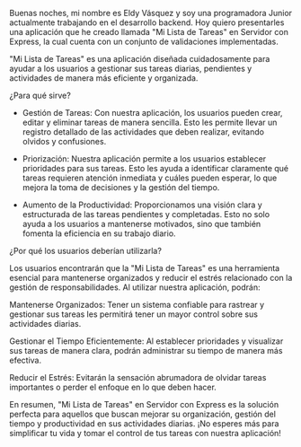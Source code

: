 Buenas noches, mi nombre es Eldy Vásquez y soy una programadora Junior actualmente trabajando en el desarrollo backend. Hoy quiero presentarles una aplicación que he creado llamada "Mi Lista de Tareas" en Servidor con Express, la cual cuenta con un conjunto de validaciones implementadas.

"Mi Lista de Tareas" es una aplicación diseñada cuidadosamente para ayudar a los usuarios a gestionar sus tareas diarias, pendientes y actividades de manera más eficiente y organizada.

¿Para qué sirve?

- Gestión de Tareas: Con nuestra aplicación, los usuarios pueden crear, editar y eliminar tareas de manera sencilla. Esto les permite llevar un registro detallado de las actividades que deben realizar, evitando olvidos y confusiones.

- Priorización: Nuestra aplicación permite a los usuarios establecer prioridades para sus tareas. Esto les ayuda a identificar claramente qué tareas requieren atención inmediata y cuáles pueden esperar, lo que mejora la toma de decisiones y la gestión del tiempo.

- Aumento de la Productividad: Proporcionamos una visión clara y estructurada de las tareas pendientes y completadas. Esto no solo ayuda a los usuarios a mantenerse motivados, sino que también fomenta la eficiencia en su trabajo diario.

¿Por qué los usuarios deberían utilizarla?

Los usuarios encontrarán que la "Mi Lista de Tareas" es una herramienta esencial para mantenerse organizados y reducir el estrés relacionado con la gestión de responsabilidades. Al utilizar nuestra aplicación, podrán:

Mantenerse Organizados: Tener un sistema confiable para rastrear y gestionar sus tareas les permitirá tener un mayor control sobre sus actividades diarias.

Gestionar el Tiempo Eficientemente: Al establecer prioridades y visualizar sus tareas de manera clara, podrán administrar su tiempo de manera más efectiva.

Reducir el Estrés: Evitarán la sensación abrumadora de olvidar tareas importantes o perder el enfoque en lo que deben hacer.

En resumen, "Mi Lista de Tareas" en Servidor con Express es la solución perfecta para aquellos que buscan mejorar su organización, gestión del tiempo y productividad en sus actividades diarias. ¡No esperes más para simplificar tu vida y tomar el control de tus tareas con nuestra aplicación!
